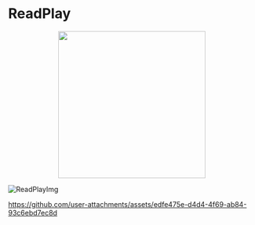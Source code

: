 # ReadPlay

<p align="center">
  <img width="300" src="[리드플레이로고](https://github.com/user-attachments/assets/13be489c-746d-40a3-9a27-511ca0a57b27)">
</p>

![ReadPlayImg](https://github.com/user-attachments/assets/8171bb02-6804-417f-80f8-70d2ef4c6ca0)


https://github.com/user-attachments/assets/edfe475e-d4d4-4f69-ab84-93c6ebd7ec8d

